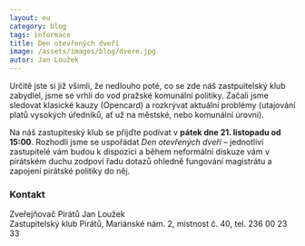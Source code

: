 ```yaml
---
layout: eu
category: blog
tags: informace
title: Den otevřených dveří
image: /assets/images/blog/dvere.jpg
autor: Jan Loužek
---
```


Určitě jste si již všimli, že nedlouho poté, co se zde náš zastpuitelský klub zabydlel, jsme se vrhli do vod pražské komunální politiky. Začali jsme sledovat klasické kauzy (Opencard) a rozkrývat aktuální problémy (utajování platů vysokých úředníků, ať už na městské, nebo komunální úrovni).
 
Na náš zastupiteský klub se přijďte podívat v **pátek dne 21. listopadu od 15:00**. Rozhodli jsme se uspořádat *Den otevřených dveří* – jednotliví zastupitelé vám budou k dispozici a během neformální diskuze vám v pirátském duchu zodpoví řadu dotazů ohledně fungování magistrátu a zapojení pirátské politiky do něj.

### Kontakt
Zveřejňovač Pirátů Jan Loužek  
Zastupitelský klub Pirátů, Mariánské nám. 2, místnost č. 40, tel. 236 00 23 33
